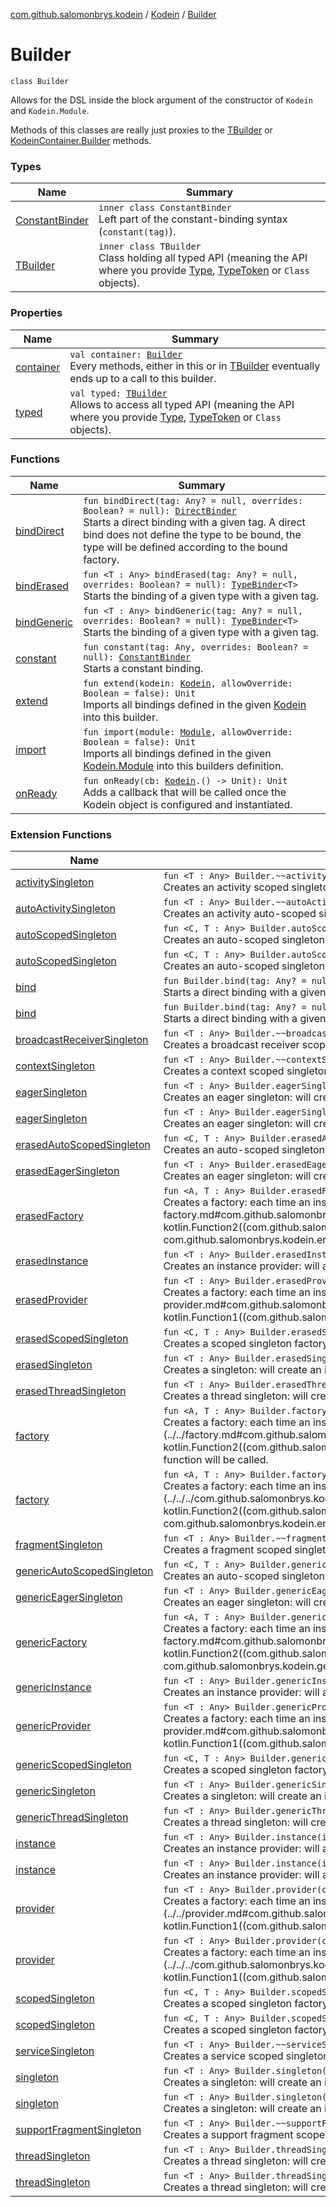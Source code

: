 [com.github.salomonbrys.kodein](../../index.md) / [Kodein](../index.md) / [Builder](.)

# Builder

`class Builder`

Allows for the DSL inside the block argument of the constructor of `Kodein` and `Kodein.Module`.

Methods of this classes are really just proxies to the [TBuilder](-t-builder/index.md) or [KodeinContainer.Builder](../../-kodein-container/-builder/index.md) methods.

### Types

| Name | Summary |
|---|---|
| [ConstantBinder](-constant-binder/index.md) | `inner class ConstantBinder`<br>Left part of the constant-binding syntax (`constant(tag)`). |
| [TBuilder](-t-builder/index.md) | `inner class TBuilder`<br>Class holding all typed API (meaning the API where you provide [Type](http://docs.oracle.com/javase/6/docs/api/java/lang/reflect/Type.html), [TypeToken](../../-type-token/index.md) or `Class` objects). |

### Properties

| Name | Summary |
|---|---|
| [container](container.md) | `val container: `[`Builder`](../../-kodein-container/-builder/index.md)<br>Every methods, either in this or in [TBuilder](-t-builder/index.md) eventually ends up to a call to this builder. |
| [typed](typed.md) | `val typed: `[`TBuilder`](-t-builder/index.md)<br>Allows to access all typed API (meaning the API where you provide [Type](http://docs.oracle.com/javase/6/docs/api/java/lang/reflect/Type.html), [TypeToken](../../-type-token/index.md) or `Class` objects). |

### Functions

| Name | Summary |
|---|---|
| [bindDirect](bind-direct.md) | `fun bindDirect(tag: Any? = null, overrides: Boolean? = null): `[`DirectBinder`](-t-builder/-direct-binder/index.md)<br>Starts a direct binding with a given tag. A direct bind does not define the type to be bound, the type will be defined according to the bound factory. |
| [bindErased](bind-erased.md) | `fun <T : Any> bindErased(tag: Any? = null, overrides: Boolean? = null): `[`TypeBinder`](-t-builder/-type-binder/index.md)`<T>`<br>Starts the binding of a given type with a given tag. |
| [bindGeneric](bind-generic.md) | `fun <T : Any> bindGeneric(tag: Any? = null, overrides: Boolean? = null): `[`TypeBinder`](-t-builder/-type-binder/index.md)`<T>`<br>Starts the binding of a given type with a given tag. |
| [constant](constant.md) | `fun constant(tag: Any, overrides: Boolean? = null): `[`ConstantBinder`](-constant-binder/index.md)<br>Starts a constant binding. |
| [extend](extend.md) | `fun extend(kodein: `[`Kodein`](../index.md)`, allowOverride: Boolean = false): Unit`<br>Imports all bindings defined in the given [Kodein](../index.md) into this builder. |
| [import](import.md) | `fun import(module: `[`Module`](../-module/index.md)`, allowOverride: Boolean = false): Unit`<br>Imports all bindings defined in the given [Kodein.Module](../-module/index.md) into this builders definition. |
| [onReady](on-ready.md) | `fun onReady(cb: `[`Kodein`](../index.md)`.() -> Unit): Unit`<br>Adds a callback that will be called once the Kodein object is configured and instantiated. |

### Extension Functions

| Name | Summary |
|---|---|
| [activitySingleton](../../../com.github.salomonbrys.kodein.android/activity-singleton.md) | `fun <T : Any> Builder.~~activitySingleton~~(creator: `[`Kodein`](../index.md)`.(Activity) -> T): `[`Factory`](../../-factory/index.md)`<Activity, T>`<br>Creates an activity scoped singleton factory, effectively a `factory { Activity -> T }`. |
| [autoActivitySingleton](../../../com.github.salomonbrys.kodein.android/auto-activity-singleton.md) | `fun <T : Any> Builder.~~autoActivitySingleton~~(creator: `[`Kodein`](../index.md)`.(Activity) -> T): `[`Factory`](../../-factory/index.md)`<Unit, T>`<br>Creates an activity auto-scoped singleton factory, effectively a `provider { -> T }`. |
| [autoScopedSingleton](../../auto-scoped-singleton.md) | `fun <C, T : Any> Builder.autoScopedSingleton(scope: `[`AutoScope`](../../-auto-scope/index.md)`<C>, creator: `[`Kodein`](../index.md)`.(C) -> T): `[`CAutoScopedSingleton`](../../-c-auto-scoped-singleton/index.md)`<C, T>`<br>Creates an auto-scoped singleton provider, effectively a `provider { -> T }`. |
| [autoScopedSingleton](../../../com.github.salomonbrys.kodein.erased/auto-scoped-singleton.md) | `fun <C, T : Any> Builder.autoScopedSingleton(scope: `[`AutoScope`](../../-auto-scope/index.md)`<C>, creator: `[`Kodein`](../index.md)`.(C) -> T): `[`CAutoScopedSingleton`](../../-c-auto-scoped-singleton/index.md)`<C, T>`<br>Creates an auto-scoped singleton provider, effectively a `provider { -> T }`. |
| [bind](../../bind.md) | `fun Builder.bind(tag: Any? = null, overrides: Boolean? = null): `[`DirectBinder`](-t-builder/-direct-binder/index.md)<br>Starts a direct binding with a given tag. A direct bind does not define the type to be bound, the type will be defined according to the bound factory. |
| [bind](../../../com.github.salomonbrys.kodein.erased/bind.md) | `fun Builder.bind(tag: Any? = null, overrides: Boolean? = null): `[`DirectBinder`](-t-builder/-direct-binder/index.md)<br>Starts a direct binding with a given tag. A direct bind does not define the type to be bound, the type will be defined according to the bound factory. |
| [broadcastReceiverSingleton](../../../com.github.salomonbrys.kodein.android/broadcast-receiver-singleton.md) | `fun <T : Any> Builder.~~broadcastReceiverSingleton~~(creator: `[`Kodein`](../index.md)`.(BroadcastReceiver) -> T): `[`Factory`](../../-factory/index.md)`<BroadcastReceiver, T>`<br>Creates a broadcast receiver scoped singleton factory, effectively a `factory { BroadcastReceiver -> T }`. |
| [contextSingleton](../../../com.github.salomonbrys.kodein.android/context-singleton.md) | `fun <T : Any> Builder.~~contextSingleton~~(creator: `[`Kodein`](../index.md)`.(Context) -> T): `[`Factory`](../../-factory/index.md)`<Context, T>`<br>Creates a context scoped singleton factory, effectively a `factory { Context -> T }`. |
| [eagerSingleton](../../eager-singleton.md) | `fun <T : Any> Builder.eagerSingleton(creator: `[`Kodein`](../index.md)`.() -> T): `[`AProvider`](../../-a-provider/index.md)`<T>`<br>Creates an eager singleton: will create an instance as soon as kodein is ready (all bindings are set) and will always return this instance. |
| [eagerSingleton](../../../com.github.salomonbrys.kodein.erased/eager-singleton.md) | `fun <T : Any> Builder.eagerSingleton(creator: `[`Kodein`](../index.md)`.() -> T): `[`AProvider`](../../-a-provider/index.md)`<T>`<br>Creates an eager singleton: will create an instance as soon as kodein is ready (all bindings are set) and will always return this instance. |
| [erasedAutoScopedSingleton](../../erased-auto-scoped-singleton.md) | `fun <C, T : Any> Builder.erasedAutoScopedSingleton(scope: `[`AutoScope`](../../-auto-scope/index.md)`<C>, creator: `[`Kodein`](../index.md)`.(C) -> T): `[`CAutoScopedSingleton`](../../-c-auto-scoped-singleton/index.md)`<C, T>`<br>Creates an auto-scoped singleton provider, effectively a `provider { -> T }`. |
| [erasedEagerSingleton](../../erased-eager-singleton.md) | `fun <T : Any> Builder.erasedEagerSingleton(creator: `[`Kodein`](../index.md)`.() -> T): `[`AProvider`](../../-a-provider/index.md)`<T>`<br>Creates an eager singleton: will create an instance as soon as kodein is ready (all bindings are set) and will always return this instance. |
| [erasedFactory](../../erased-factory.md) | `fun <A, T : Any> Builder.erasedFactory(creator: `[`Kodein`](../index.md)`.(A) -> T): `[`CFactory`](../../-c-factory/index.md)`<A, T>`<br>Creates a factory: each time an instance is needed, the function [creator](../../erased-factory.md#com.github.salomonbrys.kodein$erasedFactory(com.github.salomonbrys.kodein.Kodein.Builder, kotlin.Function2((com.github.salomonbrys.kodein.Kodein, com.github.salomonbrys.kodein.erasedFactory.A, com.github.salomonbrys.kodein.erasedFactory.T)))/creator) function will be called. |
| [erasedInstance](../../erased-instance.md) | `fun <T : Any> Builder.erasedInstance(instance: T): `[`CInstance`](../../-c-instance/index.md)`<T>`<br>Creates an instance provider: will always return the given instance. |
| [erasedProvider](../../erased-provider.md) | `fun <T : Any> Builder.erasedProvider(creator: `[`Kodein`](../index.md)`.() -> T): `[`CProvider`](../../-c-provider/index.md)`<T>`<br>Creates a factory: each time an instance is needed, the function [creator](../../erased-provider.md#com.github.salomonbrys.kodein$erasedProvider(com.github.salomonbrys.kodein.Kodein.Builder, kotlin.Function1((com.github.salomonbrys.kodein.Kodein, com.github.salomonbrys.kodein.erasedProvider.T)))/creator) function will be called. |
| [erasedScopedSingleton](../../erased-scoped-singleton.md) | `fun <C, T : Any> Builder.erasedScopedSingleton(scope: `[`Scope`](../../-scope/index.md)`<C>, creator: `[`Kodein`](../index.md)`.(C) -> T): `[`CScopedSingleton`](../../-c-scoped-singleton/index.md)`<C, T>`<br>Creates a scoped singleton factory, effectively a `factory { Scope -> T }`. |
| [erasedSingleton](../../erased-singleton.md) | `fun <T : Any> Builder.erasedSingleton(creator: `[`Kodein`](../index.md)`.() -> T): `[`AProvider`](../../-a-provider/index.md)`<T>`<br>Creates a singleton: will create an instance on first request and will subsequently always return the same instance. |
| [erasedThreadSingleton](../../erased-thread-singleton.md) | `fun <T : Any> Builder.erasedThreadSingleton(creator: `[`Kodein`](../index.md)`.() -> T): `[`AProvider`](../../-a-provider/index.md)`<T>`<br>Creates a thread singleton: will create an instance on first request per thread and will subsequently always return the same instance for this thread. |
| [factory](../../factory.md) | `fun <A, T : Any> Builder.factory(creator: `[`Kodein`](../index.md)`.(A) -> T): `[`CFactory`](../../-c-factory/index.md)`<A, T>`<br>Creates a factory: each time an instance is needed, the function [creator](../../factory.md#com.github.salomonbrys.kodein$factory(com.github.salomonbrys.kodein.Kodein.Builder, kotlin.Function2((com.github.salomonbrys.kodein.Kodein, com.github.salomonbrys.kodein.factory.A, com.github.salomonbrys.kodein.factory.T)))/creator) function will be called. |
| [factory](../../../com.github.salomonbrys.kodein.erased/factory.md) | `fun <A, T : Any> Builder.factory(creator: `[`Kodein`](../index.md)`.(A) -> T): `[`CFactory`](../../-c-factory/index.md)`<A, T>`<br>Creates a factory: each time an instance is needed, the function [creator](../../../com.github.salomonbrys.kodein.erased/factory.md#com.github.salomonbrys.kodein.erased$factory(com.github.salomonbrys.kodein.Kodein.Builder, kotlin.Function2((com.github.salomonbrys.kodein.Kodein, com.github.salomonbrys.kodein.erased.factory.A, com.github.salomonbrys.kodein.erased.factory.T)))/creator) function will be called. |
| [fragmentSingleton](../../../com.github.salomonbrys.kodein.android/fragment-singleton.md) | `fun <T : Any> Builder.~~fragmentSingleton~~(creator: `[`Kodein`](../index.md)`.(Fragment) -> T): `[`Factory`](../../-factory/index.md)`<Fragment, T>`<br>Creates a fragment scoped singleton factory, effectively a `factory { Fragment -> T }`. |
| [genericAutoScopedSingleton](../../generic-auto-scoped-singleton.md) | `fun <C, T : Any> Builder.genericAutoScopedSingleton(scope: `[`AutoScope`](../../-auto-scope/index.md)`<C>, creator: `[`Kodein`](../index.md)`.(C) -> T): `[`CAutoScopedSingleton`](../../-c-auto-scoped-singleton/index.md)`<C, T>`<br>Creates an auto-scoped singleton provider, effectively a `provider { -> T }`. |
| [genericEagerSingleton](../../generic-eager-singleton.md) | `fun <T : Any> Builder.genericEagerSingleton(creator: `[`Kodein`](../index.md)`.() -> T): `[`AProvider`](../../-a-provider/index.md)`<T>`<br>Creates an eager singleton: will create an instance as soon as kodein is ready (all bindings are set) and will always return this instance. |
| [genericFactory](../../generic-factory.md) | `fun <A, T : Any> Builder.genericFactory(creator: `[`Kodein`](../index.md)`.(A) -> T): `[`CFactory`](../../-c-factory/index.md)`<A, T>`<br>Creates a factory: each time an instance is needed, the function [creator](../../generic-factory.md#com.github.salomonbrys.kodein$genericFactory(com.github.salomonbrys.kodein.Kodein.Builder, kotlin.Function2((com.github.salomonbrys.kodein.Kodein, com.github.salomonbrys.kodein.genericFactory.A, com.github.salomonbrys.kodein.genericFactory.T)))/creator) function will be called. |
| [genericInstance](../../generic-instance.md) | `fun <T : Any> Builder.genericInstance(instance: T): `[`CInstance`](../../-c-instance/index.md)`<T>`<br>Creates an instance provider: will always return the given instance. |
| [genericProvider](../../generic-provider.md) | `fun <T : Any> Builder.genericProvider(creator: `[`Kodein`](../index.md)`.() -> T): `[`CProvider`](../../-c-provider/index.md)`<T>`<br>Creates a factory: each time an instance is needed, the function [creator](../../generic-provider.md#com.github.salomonbrys.kodein$genericProvider(com.github.salomonbrys.kodein.Kodein.Builder, kotlin.Function1((com.github.salomonbrys.kodein.Kodein, com.github.salomonbrys.kodein.genericProvider.T)))/creator) function will be called. |
| [genericScopedSingleton](../../generic-scoped-singleton.md) | `fun <C, T : Any> Builder.genericScopedSingleton(scope: `[`Scope`](../../-scope/index.md)`<C>, creator: `[`Kodein`](../index.md)`.(C) -> T): `[`CScopedSingleton`](../../-c-scoped-singleton/index.md)`<C, T>`<br>Creates a scoped singleton factory, effectively a `factory { Scope -> T }`. |
| [genericSingleton](../../generic-singleton.md) | `fun <T : Any> Builder.genericSingleton(creator: `[`Kodein`](../index.md)`.() -> T): `[`AProvider`](../../-a-provider/index.md)`<T>`<br>Creates a singleton: will create an instance on first request and will subsequently always return the same instance. |
| [genericThreadSingleton](../../generic-thread-singleton.md) | `fun <T : Any> Builder.genericThreadSingleton(creator: `[`Kodein`](../index.md)`.() -> T): `[`AProvider`](../../-a-provider/index.md)`<T>`<br>Creates a thread singleton: will create an instance on first request per thread and will subsequently always return the same instance for this thread. |
| [instance](../../instance.md) | `fun <T : Any> Builder.instance(instance: T): `[`CInstance`](../../-c-instance/index.md)`<T>`<br>Creates an instance provider: will always return the given instance. |
| [instance](../../../com.github.salomonbrys.kodein.erased/instance.md) | `fun <T : Any> Builder.instance(instance: T): `[`CInstance`](../../-c-instance/index.md)`<T>`<br>Creates an instance provider: will always return the given instance. |
| [provider](../../provider.md) | `fun <T : Any> Builder.provider(creator: `[`Kodein`](../index.md)`.() -> T): `[`CProvider`](../../-c-provider/index.md)`<T>`<br>Creates a factory: each time an instance is needed, the function [creator](../../provider.md#com.github.salomonbrys.kodein$provider(com.github.salomonbrys.kodein.Kodein.Builder, kotlin.Function1((com.github.salomonbrys.kodein.Kodein, com.github.salomonbrys.kodein.provider.T)))/creator) function will be called. |
| [provider](../../../com.github.salomonbrys.kodein.erased/provider.md) | `fun <T : Any> Builder.provider(creator: `[`Kodein`](../index.md)`.() -> T): `[`CProvider`](../../-c-provider/index.md)`<T>`<br>Creates a factory: each time an instance is needed, the function [creator](../../../com.github.salomonbrys.kodein.erased/provider.md#com.github.salomonbrys.kodein.erased$provider(com.github.salomonbrys.kodein.Kodein.Builder, kotlin.Function1((com.github.salomonbrys.kodein.Kodein, com.github.salomonbrys.kodein.erased.provider.T)))/creator) function will be called. |
| [scopedSingleton](../../scoped-singleton.md) | `fun <C, T : Any> Builder.scopedSingleton(scope: `[`Scope`](../../-scope/index.md)`<C>, creator: `[`Kodein`](../index.md)`.(C) -> T): `[`CScopedSingleton`](../../-c-scoped-singleton/index.md)`<C, T>`<br>Creates a scoped singleton factory, effectively a `factory { Scope -> T }`. |
| [scopedSingleton](../../../com.github.salomonbrys.kodein.erased/scoped-singleton.md) | `fun <C, T : Any> Builder.scopedSingleton(scope: `[`Scope`](../../-scope/index.md)`<C>, creator: `[`Kodein`](../index.md)`.(C) -> T): `[`CScopedSingleton`](../../-c-scoped-singleton/index.md)`<C, T>`<br>Creates a scoped singleton factory, effectively a `factory { Scope -> T }`. |
| [serviceSingleton](../../../com.github.salomonbrys.kodein.android/service-singleton.md) | `fun <T : Any> Builder.~~serviceSingleton~~(creator: `[`Kodein`](../index.md)`.(Service) -> T): `[`Factory`](../../-factory/index.md)`<Service, T>`<br>Creates a service scoped singleton factory, effectively a `factory { Service -> T }`. |
| [singleton](../../singleton.md) | `fun <T : Any> Builder.singleton(creator: `[`Kodein`](../index.md)`.() -> T): `[`AProvider`](../../-a-provider/index.md)`<T>`<br>Creates a singleton: will create an instance on first request and will subsequently always return the same instance. |
| [singleton](../../../com.github.salomonbrys.kodein.erased/singleton.md) | `fun <T : Any> Builder.singleton(creator: `[`Kodein`](../index.md)`.() -> T): `[`AProvider`](../../-a-provider/index.md)`<T>`<br>Creates a singleton: will create an instance on first request and will subsequently always return the same instance. |
| [supportFragmentSingleton](../../../com.github.salomonbrys.kodein.android/support-fragment-singleton.md) | `fun <T : Any> Builder.~~supportFragmentSingleton~~(creator: `[`Kodein`](../index.md)`.(Fragment) -> T): `[`Factory`](../../-factory/index.md)`<Fragment, T>`<br>Creates a support fragment scoped singleton factory, effectively a `factory { Fragment -> T }`. |
| [threadSingleton](../../thread-singleton.md) | `fun <T : Any> Builder.threadSingleton(creator: `[`Kodein`](../index.md)`.() -> T): `[`AProvider`](../../-a-provider/index.md)`<T>`<br>Creates a thread singleton: will create an instance on first request per thread and will subsequently always return the same instance for this thread. |
| [threadSingleton](../../../com.github.salomonbrys.kodein.erased/thread-singleton.md) | `fun <T : Any> Builder.threadSingleton(creator: `[`Kodein`](../index.md)`.() -> T): `[`AProvider`](../../-a-provider/index.md)`<T>`<br>Creates a thread singleton: will create an instance on first request per thread and will subsequently always return the same instance for this thread. |
